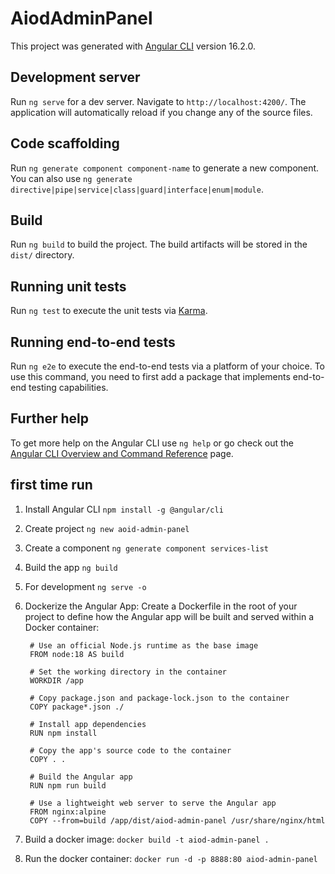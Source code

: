 # AiodAdminPanel

This project was generated with [Angular CLI](https://github.com/angular/angular-cli) version 16.2.0.

## Development server

Run `ng serve` for a dev server. Navigate to `http://localhost:4200/`. The application will automatically reload if you change any of the source files.

## Code scaffolding

Run `ng generate component component-name` to generate a new component. You can also use `ng generate directive|pipe|service|class|guard|interface|enum|module`.

## Build

Run `ng build` to build the project. The build artifacts will be stored in the `dist/` directory.

## Running unit tests

Run `ng test` to execute the unit tests via [Karma](https://karma-runner.github.io).

## Running end-to-end tests

Run `ng e2e` to execute the end-to-end tests via a platform of your choice. To use this command, you need to first add a package that implements end-to-end testing capabilities.

## Further help

To get more help on the Angular CLI use `ng help` or go check out the [Angular CLI Overview and Command Reference](https://angular.io/cli) page.


## first time run

1. Install Angular CLI
   `npm install -g @angular/cli`
2. Create project
   `ng new aoid-admin-panel`
3. Create a component
   `ng generate component services-list`
4. Build the app
   `ng build`
5. For development
   `ng serve -o`
6. Dockerize the Angular App: Create a Dockerfile in the root of your project to define how the Angular app will be built and served within a Docker container:
   ```docker
    # Use an official Node.js runtime as the base image
    FROM node:18 AS build

    # Set the working directory in the container
    WORKDIR /app

    # Copy package.json and package-lock.json to the container
    COPY package*.json ./

    # Install app dependencies
    RUN npm install

    # Copy the app's source code to the container
    COPY . .

    # Build the Angular app
    RUN npm run build

    # Use a lightweight web server to serve the Angular app
    FROM nginx:alpine
    COPY --from=build /app/dist/aiod-admin-panel /usr/share/nginx/html
   ```

7. Build a docker image:
   `docker build -t aiod-admin-panel .`
8. Run the docker container:
   `docker run -d -p 8888:80 aiod-admin-panel`